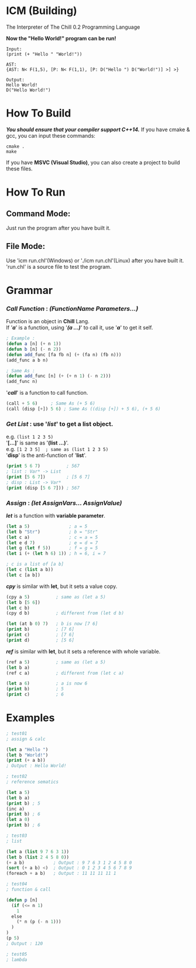 # ICM (Building)
The Interpreter of The Chill 0.2 Programming Language

**Now the "Hello World!" program can be run!**

```
Input:
(print (+ "Hello " "World!"))

AST:
{AST: N< F(1,5), [P: N< F(1,1), [P: D("Hello ") D("World!")] >] >}

Output:
Hello World!
D("Hello World!")
```

# How To Build
***You should ensure that your compiler support C++14.***
If you have cmake & gcc, you can input these commands:
```
cmake .
make
```
If you have **MSVC (Visual Studio)**, you can also create a project to build these files.<br>

# How To Run
## Command Mode:
Just run the program after you have built it.
## File Mode:
Use 'icm run.chl'(Windows) or './icm run.chl'(Linux) after you have built it.
'run.chl' is a source file to test the program.

# Grammar
### ***Call Function*** : *(FunctionName Parameters...)*<br>
Function is an object in **Chill** Lang.<br>
If '***a***' is a function, using '***(a ...)***' to call it, use '***a***' to get it self.<br>
```lisp
; Example :
(defun a [n] (+ n 1))
(defun b [n] (- n 2))
(defun add_func [fa fb n] (+ (fa n) (fb n)))
(add_func a b n)

; Same As :
(defun add_func [n] (+ (+ n 1) (- n 2)))
(add_func n)
```
'***call***' is a function to call function.
```lisp
(call + 5 6)     ; Same As (+ 5 6)
(call (disp [+]) 5 6) ; Same As ((disp [+]) + 5 6), (+ 5 6)
```

### ***Get List*** : use '*list*' to get a list object.<br>
e.g. `(list 1 2 3 5)`<br>
'**[...]**' is same as '**(list ...)**'.<br>
e.g. `[1 2 3 5]  ; same as (list 1 2 3 5)`<br>
'**disp**' is the anti-function of '**list**'.<br>
```lisp
(print 5 6 7)          ; 567
; list : Var* -> List
(print [5 6 7])        ; [5 6 7]
; disp : List -> Var*
(print (disp [5 6 7])) ; 567
```

### ***Assign*** : *(let AssignVars... AssignValue)*<br>
***let*** is a function with **variable parameter**.<br>
```lisp
(let a 5)               ; a = 5
(let b "Str")           ; b = "Str"
(let c a)               ; c = a = 5
(let e d 7)             ; e = d = 7
(let g (let f 5))       ; f = g = 5
(let i (+ (let h 6) 1)) ; h = 6, i = 7

; c is a list of [a b]
(let c (list a b))
(let c [a b])
```

***cpy*** is similar with **let**, but it sets a value copy.

```lisp
(cpy a 5)          ; same as (let a 5)
(let b [5 6])
(let c b)
(cpy d b)          ; different from (let d b)

(let (at b 0) 7)   ; b is now [7 6]
(print b)          ; [7 6]
(print c)          ; [7 6]
(print d)          ; [5 6]
```

***ref*** is similar with **let**, but it sets a reference with whole variable.

```lisp
(ref a 5)          ; same as (let a 5)
(let b a)
(ref c a)          ; different from (let c a)

(let a 6)          ; a is now 6
(print b)          ; 5
(print c)          ; 6
```


# Examples

```lisp
; test01
; assign & calc

(let a "Hello ")
(let b "World!")
(print (+ a b))
; Output : Hello World!

; test02
; reference sematics

(let a 5)
(let b a)
(print b) ; 5
(inc a)
(print b) ; 6
(let a 0)
(print b) ; 6

; test03
; list

(let a (list 9 7 6 3 1))
(let b (list 2 4 5 8 0))
(+ a b)           ; Output : 9 7 6 3 1 2 4 5 8 0
(sort (+ a b) <)  ; Output : 0 1 2 3 4 5 6 7 8 9
(foreach + a b)   ; Output : 11 11 11 11 1

; test04
; function & call

(defun p [n]
  (if (<= n 1)
    1
  else
    (* n (p (- n 1)))
  )
)
(p 5)
; Output : 120

; test05
; lambda
```